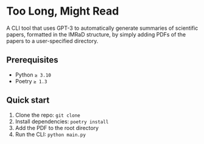 # Too Long, Might Read

A CLI tool that uses GPT-3 to automatically generate summaries of scientific papers, formatted in the IMRaD structure, by simply adding PDFs of the papers to a user-specified directory.

## Prerequisites

- Python `≥ 3.10`
- Poetry `≥ 1.3`

## Quick start

1. Clone the repo: `git clone`
2. Install dependencies: `poetry install`
3. Add the PDF to the root directory
4. Run the CLI: `python main.py`
